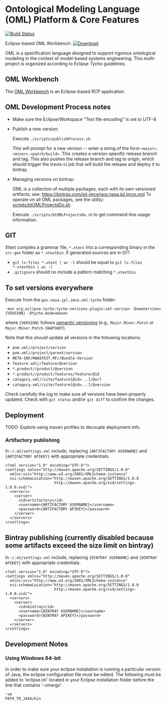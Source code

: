 # Ontological Modeling Language (OML) Platform & Core Features

[![Build Status](https://travis-ci.org/JPL-IMCE/gov.nasa.jpl.imce.oml.svg?branch=master)](https://travis-ci.org/JPL-IMCE/gov.nasa.jpl.imce.oml)

Eclipse-based OML Workbench:  [ ![Download](https://api.bintray.com/packages/jpl-imce/gov.nasa.jpl.imce.oml/gov.nasa.jpl.imce.oml.product/images/download.svg) ](https://bintray.com/jpl-imce/gov.nasa.jpl.imce.oml/gov.nasa.jpl.imce.oml.product/_latestVersion)

OML is a specification language designed to support rigorous ontological modeling in the context of model-based systems engineering.
This multi-project is organized according to Eclipse Tycho guidelines.

## OML Workbench

The [OML Workbench](releng/gov.nasa.jpl.imce.oml.product/README.md) is an Eclipse-based RCP application.

## OML Development Process notes

- Make sure the Eclipse/Workspace "Text file encoding" is set to UTF-8

- Publish a new version:

	Execute `./scripts/publishProcess.sh`.
	
	This will prompt for a new version -- enter a string of the form `<major>.<minor>.<patch/build>`.
	This creates a version-specific release branch and tag.
	This also pushes the release branch and tag to origin, which should trigger the travis-ci job that will build the release and deploy it to bintray.
	
- Managing versions on bintray:

    OML is a collection of multiple packages, each with its own versioned artifacts; see: https://bintray.com/jpl-imce/gov.nasa.jpl.imce.oml
    To operate on all OML packages, see the utility: [scripts/btOMLProjectsDo.sh](scripts/btOMLProjectsDo.sh)
    
    Execute `./scripts/btOMLProjectsDo.sh` to get command-line usage information.
     
## GIT

Xtext compiles a grammar file, `*.xtext` into a corresponding binary in the `src-gen` folder as `*.xtextbin`.
If generated sources are in GIT:

- `git ls-files *.xtext | wc -l` should be equal to `git ls-files *.xtextbin | wc -l`
- `.gitignore` should no include a pattern matching `*.xtextbin`

## To set versions everywhere

Execute from the `gov.nasa.jpl.imce.oml.tycho` folder:

```shell
 mvn org.eclipse.tycho:tycho-versions-plugin:set-version -DnewVersion={VERSION} -Dtycho.mode=maven
```

where `{VERSION}` follows [semantic versioning](http://semver.org) (e.g., `Major.Minor.Patch` or `Major.Minor.Patch-SNAPSHOT`).

Note that this *should* update all versions in the following locations:

- `pom.xml//project/version`
- `pom.xml//project/parent/version`
- `META-INF/MANIFEST.MF//Bundle-Version`
- `feature.xml//feature/@version`
- `*.product//product/@version`
- `*.product//product/features/feature/@id`
- `category.xml//site/feature[@id=...]/@url`
- `category.xml//site/feature[@id=...]/@version`

Check carefully the log to make sure all versions have been properly updated.
Check with `git status` and/or `git diff` to confirm the changes.

## Deployment

TODO: Explore using maven profiles to decouple deployment info.

### Artifactory publishing

In `~/.m2/settings.xml` include, replacing `{ARTIFACTORY USERNAME}` and `{ARTIFACTORY APIKEY}` with appropriate credentials.

```
<?xml version="1.0" encoding="UTF-8"?>
<settings xmlns="http://maven.apache.org/SETTINGS/1.0.0"
  xmlns:xsi="http://www.w3.org/2001/XMLSchema-instance"
  xsi:schemaLocation="http://maven.apache.org/SETTINGS/1.0.0
                      http://maven.apache.org/xsd/settings-1.0.0.xsd/"> 
  <servers>
    <server>
      <id>artifactory</id>
      <username>{ARTIFACTORY USERNAME}</username>
      <password>{ARTIFACTORY APIKEY}</password>
    </server>
  </servers>
</settings>
```

## Bintray publishing (currently disabled because some artifacts exceed the size limit on bintray)

In `~/.m2/settings.xml` include, replacing `{BINTRAY USERNAME}` and `{BINTRAY APIKEY}` with appropriate credentials.

```
<?xml version="1.0" encoding="UTF-8"?>
<settings xmlns="http://maven.apache.org/SETTINGS/1.0.0"
  xmlns:xsi="http://www.w3.org/2001/XMLSchema-instance"
  xsi:schemaLocation="http://maven.apache.org/SETTINGS/1.0.0
                      http://maven.apache.org/xsd/settings-1.0.0.xsd/"> 
  <servers>
    <server>
      <id>bintray</id>
      <username>{BINTRAY USERNAME}</username>
      <password>{BINTRAY APIKEY}</password>
    </server>
  </servers>
</settings>
```

## Development Notes

### Using Windows 64-bit
In order to make sure your eclipse installation is running a particular version of Java, the eclipse configuration file must be edited.
The following must be added to 'eclipse.ini' located in your Eclipse installation folder before the line that contains '-vmargs':

```
-vm
PATH_TO_JAVA/bin
```
